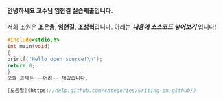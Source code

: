 #### 안녕하세요 교수님 임현길 실습제출입니다. 
저희 조원은 **조은총, 임현길, 조성혁**입니다.
아래는 ***내용에 소스코드 넣어보기*** 입니다!
```c
#include<stdio.h>
int main(void)
{
printf("Hello open source!\n");
return 0;
}
오늘 과제는 ~~어려~~ 재밌습니다.

[도움말](https://help.github.com/categories/writing-on-github/)

